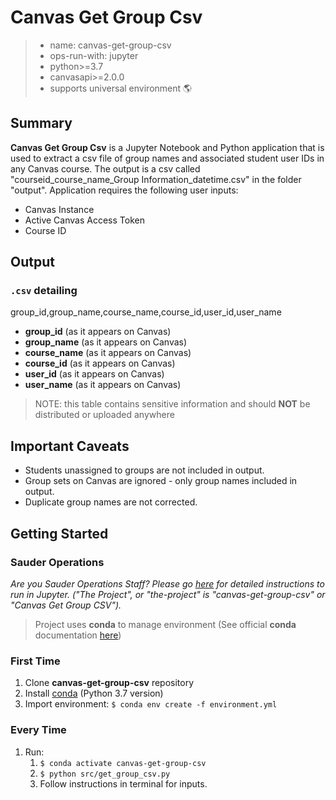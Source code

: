 # Canvas Get Group Csv

> - name: canvas-get-group-csv
> - ops-run-with: jupyter
> - python>=3.7
> - canvasapi>=2.0.0
> - supports universal environment 🌎
## Summary

**Canvas Get Group Csv** is a Jupyter Notebook and Python application that is used to extract a csv file of group names and associated student user IDs in any Canvas course. The output is a csv called "courseid_course_name_Group Information_datetime.csv" in the folder "output". Application requires the following user inputs:

- Canvas Instance
- Active Canvas Access Token
- Course ID

## Output

### `.csv` detailing

group_id,group_name,course_name,course_id,user_id,user_name

- **group_id** (as it appears on Canvas)
- **group_name** (as it appears on Canvas)
- **course_name** (as it appears on Canvas)
- **course_id** (as it appears on Canvas)
- **user_id** (as it appears on Canvas)
- **user_name** (as it appears on Canvas)

> NOTE: this table contains sensitive information and should **NOT** be distributed or uploaded anywhere

## Important Caveats

- Students unassigned to groups are not included in output.
- Group sets on Canvas are ignored - only group names included in output.
- Duplicate group names are not corrected. 


## Getting Started

### Sauder Operations

_Are you Sauder Operations Staff? Please go [here](https://github.com/saud-learning-services/instructions-and-other-templates/blob/main/docs/running-instructions.md) for detailed instructions to run in Jupyter. ("The Project", or "the-project" is "canvas-get-group-csv" or "Canvas Get Group CSV")._


> Project uses **conda** to manage environment (See official **conda** documentation [here](https://docs.conda.io/projects/conda/en/latest/user-guide/tasks/manage-environments.html#creating-an-environment-from-an-environment-yml-file))

### First Time
1. Clone **canvas-get-group-csv** repository
1. Install [conda](https://docs.conda.io/projects/conda/en/latest/user-guide/install/index.html) (Python 3.7 version)
1. Import environment: `$ conda env create -f environment.yml`
### Every Time
1. Run:
   1. `$ conda activate canvas-get-group-csv`
   1. `$ python src/get_group_csv.py`
   1. Follow instructions in terminal for inputs.
